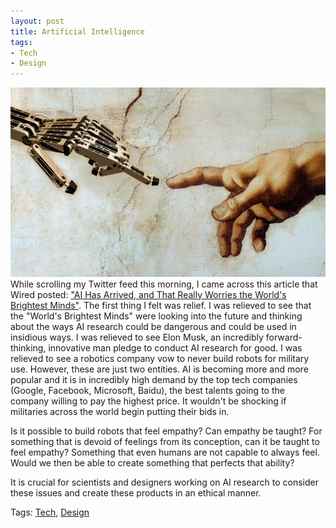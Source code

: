```yaml
---
layout: post
title: Artificial Intelligence
tags:
- Tech
- Design
---
```

<center><img src="/images/ai.jpg" alt="artificial intelligence image" class="post_img"></center>
While scrolling my Twitter feed this morning, I came across this article that Wired posted: <a target="_blank" href="http://www.wired.com/2015/01/ai-arrived-really-worries-worlds-brightest-minds">"AI Has Arrived, and That Really Worries the World's Brightest Minds"</a>. The first thing I felt was relief. I was relieved to see that the "World's Brightest Minds" were looking into the future and thinking about the ways AI research could be dangerous and could be used in insidious ways. I was relieved to see Elon Musk, an incredibly forward-thinking, innovative man pledge to conduct AI research for good. I was relieved to see a robotics company vow to never build robots for military use. However, these are just two entities. AI is becoming more and more popular and it is in incredibly high demand by the top tech companies (Google, Facebook, Microsoft, Baidu), the best talents going to the company willing to pay the highest price. It wouldn't be shocking if militaries across the world begin putting their bids in.

Is it possible to build robots that feel empathy? Can empathy be taught? For something that is devoid of feelings from its conception, can it be taught to feel empathy? Something that even humans are not capable to always feel. Would we then be able to create something that perfects that ability?

It is crucial for scientists and designers working on AI research to consider these issues and create these products in an ethical manner.

Tags: <a href="/tags/#tech">Tech</a>, <a href="/tags/#design">Design</a> 